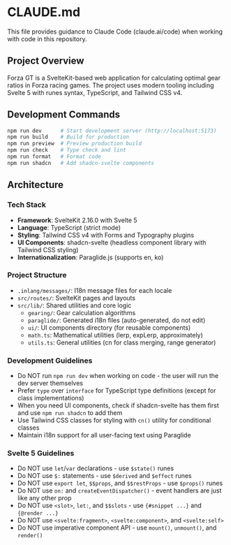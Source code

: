 # CLAUDE.md

This file provides guidance to Claude Code (claude.ai/code) when working with code in this repository.

## Project Overview

Forza GT is a SvelteKit-based web application for calculating optimal gear ratios in Forza racing games. The project uses modern tooling including Svelte 5 with runes syntax, TypeScript, and Tailwind CSS v4.

## Development Commands

```bash
npm run dev      # Start development server (http://localhost:5173)
npm run build    # Build for production
npm run preview  # Preview production build
npm run check    # Type check and lint
npm run format   # Format code
npm run shadcn   # Add shadcn-svelte components
```

## Architecture

### Tech Stack

- **Framework**: SvelteKit 2.16.0 with Svelte 5
- **Language**: TypeScript (strict mode)
- **Styling**: Tailwind CSS v4 with Forms and Typography plugins
- **UI Components**: shadcn-svelte (headless component library with Tailwind CSS styling)
- **Internationalization**: Paraglide.js (supports en, ko)

### Project Structure

- `.inlang/messages/`: I18n message files for each locale
- `src/routes/`: SvelteKit pages and layouts
- `src/lib/`: Shared utilities and core logic
    - `gearing/`: Gear calculation algorithms
    - `paraglide/`: Generated i18n files (auto-generated, do not edit)
    - `ui/`: UI components directory (for reusable components)
    - `math.ts`: Mathematical utilities (lerp, expLerp, approximately)
    - `utils.ts`: General utilities (cn for class merging, range generator)

### Development Guidelines

- Do NOT run `npm run dev` when working on code - the user will run the dev server themselves
- Prefer `type` over `interface` for TypeScript type definitions (except for class implementations)
- When you need UI components, check if shadcn-svelte has them first and use `npm run shadcn` to add them
- Use Tailwind CSS classes for styling with `cn()` utility for conditional classes
- Maintain i18n support for all user-facing text using Paraglide

### Svelte 5 Guidelines

- Do NOT use `let`/`var` declarations - use `$state()` runes
- Do NOT use `$:` statements - use `$derived` and `$effect` runes
- Do NOT use `export let`, `$$props`, and `$$restProps` - use `$props()` runes
- Do NOT use `on:` and `createEventDispatcher()` - event handlers are just like any other prop
- Do NOT use `<slot>`, `let:`, and `$$slots` - use `{#snippet ...}` and `{@render ...}`
- Do NOT use `<svelte:fragment>`, `<svelte:component>`, and `<svelte:self>`
- Do NOT use imperative component API - use `mount()`, `unmount()`, and `render()`
